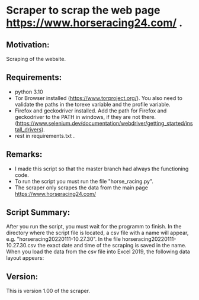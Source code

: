 # Scraper to scrap the web page https://www.horseracing24.com/ .

## Motivation:
Scraping of the website.

## Requirements: 
- python 3.10 
- Tor Browser installed (https://www.torproject.org/). You also need to validate the paths in the torexe variable and the profile variable.
- Firefox and geckodriver installed. Add the path for Firefox and geckodriver to the PATH in windows, if they are not there. (https://www.selenium.dev/documentation/webdriver/getting_started/install_drivers).
- rest in requirements.txt .

## Remarks:
- I made this script so that the master branch had always 
  the functioning code. 
- To run the script you must run the file "horse_racing.py". 
- The scraper only scrapes the data from the main page 
  https://www.horseracing24.com/

## Script Summary:
After you run the script, you must wait for the programm to finish. In 
the directory where the script file is located, a csv file with a name 
will appear, e.g. "horseracing20220111-10.27.30". In the file 
horseracing20220111-10.27.30.csv the exact date and time of the scraping 
is saved in the name. When you load the data from the csv file into 
Excel 2019, the following data layout appears:

## Version:
This is version 1.00 of the scraper.
